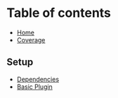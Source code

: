 # Table of contents

* [Home](README.md)
* [Coverage](coverage.md)

## Setup

* [Dependencies](setup/dependencies.md)
* [Basic Plugin](setup/basic-plugin.md)
